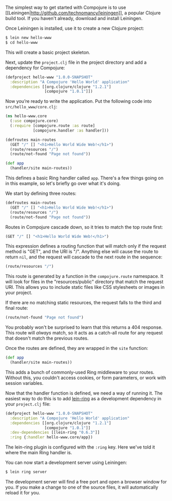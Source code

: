 The simplest way to get started with Compojure is to use [[Leiningen|http://github.com/technomancy/leiningen]], a popular Clojure build tool. If you haven't already, download and install Leiningen.

Once Leiningen is installed, use it to create a new Clojure project:

```bash
$ lein new hello-www
$ cd hello-www
```

This will create a basic project skeleton. 

Next, update the `project.clj` file in the project directory and add a dependency for Compojure:

```clojure
(defproject hello-www "1.0.0-SNAPSHOT"
  :description "A Compojure 'Hello World' application"
  :dependencies [[org.clojure/clojure "1.2.1"]
                 [compojure "1.0.1"]])
```

Now you’re ready to write the application. Put the following code into `src/hello_www/core.clj`:

```clojure
(ns hello-www.core
  (:use compojure.core)
  (:require [compojure.route :as route]
            [compojure.handler :as handler]))

(defroutes main-routes
  (GET "/" [] "<h1>Hello World Wide Web!</h1>")
  (route/resources "/")
  (route/not-found "Page not found"))

(def app
  (handler/site main-routes))
```

This defines a basic Ring handler called `app`. There's a few things going on in this example, so let's briefly go over what it's doing.

We start by defining three routes:

```clojure
(defroutes main-routes
  (GET "/" [] "<h1>Hello World Wide Web!</h1>")
  (route/resources "/")
  (route/not-found "Page not found"))
```

Routes in Compojure cascade down, so it tries to match the top route first:

```clojure
(GET "/" [] "<h1>Hello World Wide Web!</h1>")
```

This expression defines a routing function that will match only if the request method is "GET", and the URI is "/". Anything else will cause the route to return `nil`, and the request will cascade to the next route in the sequence:

```clojure
(route/resources "/")
```

This route is generated by a function in the `compojure.route` namespace. It will look for files in the "resources/public" directory that match the request URI. This allows you to include static files like CSS stylesheets or images in your project.

If there are no matching static resources, the request falls to the third and final route:

```clojure
(route/not-found "Page not found")
```

You probably won't be surprised to learn that this returns a 404 response. This route will *always* match, so it acts as a catch-all route for any request that doesn't match the previous routes.

Once the routes are defined, they are wrapped in the `site` function:

```clojure
(def app
  (handler/site main-routes))
```

This adds a bunch of commonly-used Ring middleware to your routes. Without this, you couldn't access cookies, or form parameters, or work with session variables.

Now that the handler function is defined, we need a way of running it. The easiest way to do this is to add [lein-ring](http://github.com/weavejester/lein-ring) as a development dependency in your `project.clj` file:

```clojure
(defproject hello-www "1.0.0-SNAPSHOT"
  :description "A Compojure 'Hello World' application"
  :dependencies [[org.clojure/clojure "1.2.1"]
                 [compojure "1.0.1"]]
  :dev-dependencies [[lein-ring "0.6.3"]]
  :ring {:handler hello-www.core/app})
```

The lein-ring plugin is configured with the `:ring` key. Here we've told it where the main Ring handler is.

You can now start a development server using Leiningen:

```bash
$ lein ring server
```

The development server will find a free port and open a browser window for you. If you make a change to one of the source files, it will automatically reload it for you.